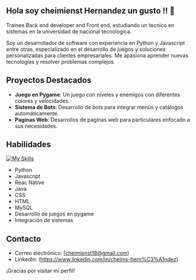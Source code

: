 ## Hola soy cheimienst Hernandez un gusto !! 👋


<!--
**Cheis18/Cheis18** is a ✨ _special_ ✨ repository because its `README.md` (this file) appears on your GitHub profile.

Here are some ideas to get you started:

- 🔭 I’m currently working on ...
- 🌱 I’m currently learning ...
- 👯 I’m looking to collaborate on ...
- 🤔 I’m looking for help with ...
- 💬 Ask me about ...
- 📫 How to reach me: ...
- 😄 Pronouns: ...
- ⚡ Fun fact: ...
<p align="center">
  <a href="https://skillicons.dev">
    <img src="https://skillicons.dev/icons?i=js,html,css,python" />
  </a>
</p>
-->

Trainee Back end developer and Front end, estudiando un tecnico en sistemas en la universidad de nacional tecnologica.

Soy un desarrollador de software con experiencia en Python y Javascript entre otras, especializado en el desarrollo de juegos y soluciones personalizadas para clientes empresariales. Me apasiona aprender nuevas tecnologías y resolver problemas complejos.

## Proyectos Destacados

- **Juego en Pygame**: Un juego con niveles y enemigos con diferentes colores y velocidades.
- **Sistema de Bots**: Desarrollo de bots para integrar menús y catálogos automáticamente.
- **Paginas Web**: Desarrollos de paginas web para particulares enfocado a sus necesidades.


## Habilidades
[![My Skills](https://skillicons.dev/icons?i=js,html,css,python,java,mysql)](https://skillicons.dev)

- Python
- Javascript
- Reac Native
- Java
- CSS
- HTML
- MySQL
- Desarrollo de juegos en pygame
- Integración de sistemas

## Contacto

- Correo electrónico: [cheimienst18@gmail.com)
- LinkedIn: (https://www.linkedin.com/in/cheims-hern%C3%A1ndez)

¡Gracias por visitar mi perfil!

